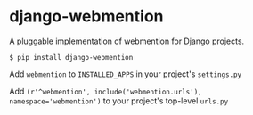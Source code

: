 # django-webmention

A pluggable implementation of webmention for Django projects.

`$ pip install django-webmention`

Add `webmention` to `INSTALLED_APPS` in your project's `settings.py`

Add `(r'^webmention', include('webmention.urls'), namespace='webmention')` to your project's top-level `urls.py`
